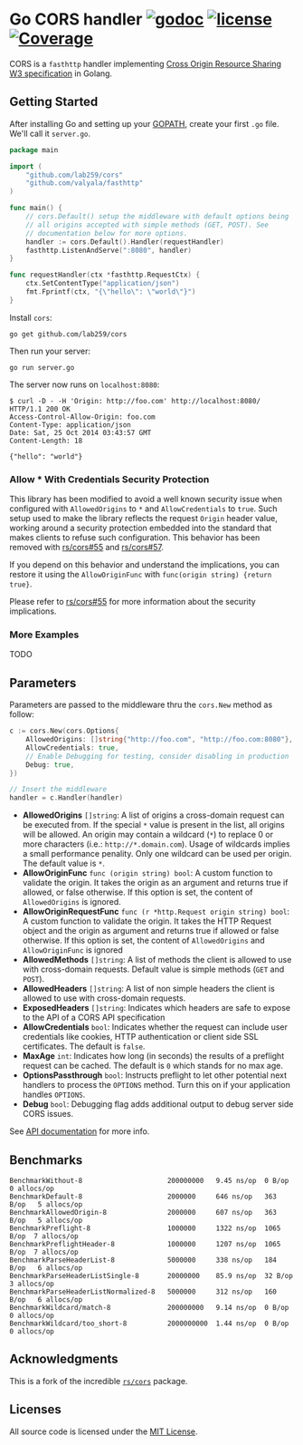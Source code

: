 # Go CORS handler [![godoc](http://img.shields.io/badge/godoc-reference-blue.svg?style=flat)](https://godoc.org/github.com/lab259/cors) [![license](http://img.shields.io/badge/license-MIT-red.svg?style=flat)](https://raw.githubusercontent.com/lab259/cors/master/LICENSE) [![Coverage](http://gocover.io/_badge/github.com/lab259/cors)](http://gocover.io/github.com/lab259/cors)

CORS is a `fasthttp` handler implementing [Cross Origin Resource Sharing W3 specification](http://www.w3.org/TR/cors/) in Golang.

## Getting Started

After installing Go and setting up your [GOPATH](http://golang.org/doc/code.html#GOPATH), create your first `.go` file. We'll call it `server.go`.

```go
package main

import (
    "github.com/lab259/cors"
    "github.com/valyala/fasthttp"
)

func main() {
    // cors.Default() setup the middleware with default options being
    // all origins accepted with simple methods (GET, POST). See
    // documentation below for more options.
    handler := cors.Default().Handler(requestHandler)
    fasthttp.ListenAndServe(":8080", handler)
}

func requestHandler(ctx *fasthttp.RequestCtx) {
    ctx.SetContentType("application/json")
    fmt.Fprintf(ctx, "{\"hello\": \"world\"}")
}
```

Install `cors`:

    go get github.com/lab259/cors

Then run your server:

    go run server.go

The server now runs on `localhost:8080`:

    $ curl -D - -H 'Origin: http://foo.com' http://localhost:8080/
    HTTP/1.1 200 OK
    Access-Control-Allow-Origin: foo.com
    Content-Type: application/json
    Date: Sat, 25 Oct 2014 03:43:57 GMT
    Content-Length: 18

    {"hello": "world"}

### Allow \* With Credentials Security Protection

This library has been modified to avoid a well known security issue when configured with `AllowedOrigins` to `*` and `AllowCredentials` to `true`. Such setup used to make the library reflects the request `Origin` header value, working around a security protection embedded into the standard that makes clients to refuse such configuration. This behavior has been removed with [rs/cors#55](https://github.com/rs/cors/issues/55) and [rs/cors#57](https://github.com/rs/cors/issues/57).

If you depend on this behavior and understand the implications, you can restore it using the `AllowOriginFunc` with `func(origin string) {return true}`.

Please refer to [rs/cors#55](https://github.com/rs/cors/issues/55) for more information about the security implications.

### More Examples

TODO

## Parameters

Parameters are passed to the middleware thru the `cors.New` method as follow:

```go
c := cors.New(cors.Options{
    AllowedOrigins: []string{"http://foo.com", "http://foo.com:8080"},
    AllowCredentials: true,
    // Enable Debugging for testing, consider disabling in production
    Debug: true,
})

// Insert the middleware
handler = c.Handler(handler)
```

- **AllowedOrigins** `[]string`: A list of origins a cross-domain request can be executed from. If the special `*` value is present in the list, all origins will be allowed. An origin may contain a wildcard (`*`) to replace 0 or more characters (i.e.: `http://*.domain.com`). Usage of wildcards implies a small performance penality. Only one wildcard can be used per origin. The default value is `*`.
- **AllowOriginFunc** `func (origin string) bool`: A custom function to validate the origin. It takes the origin as an argument and returns true if allowed, or false otherwise. If this option is set, the content of `AllowedOrigins` is ignored.
- **AllowOriginRequestFunc** `func (r *http.Request origin string) bool`: A custom function to validate the origin. It takes the HTTP Request object and the origin as argument and returns true if allowed or false otherwise. If this option is set, the content of `AllowedOrigins` and `AllowOriginFunc` is ignored
- **AllowedMethods** `[]string`: A list of methods the client is allowed to use with cross-domain requests. Default value is simple methods (`GET` and `POST`).
- **AllowedHeaders** `[]string`: A list of non simple headers the client is allowed to use with cross-domain requests.
- **ExposedHeaders** `[]string`: Indicates which headers are safe to expose to the API of a CORS API specification
- **AllowCredentials** `bool`: Indicates whether the request can include user credentials like cookies, HTTP authentication or client side SSL certificates. The default is `false`.
- **MaxAge** `int`: Indicates how long (in seconds) the results of a preflight request can be cached. The default is `0` which stands for no max age.
- **OptionsPassthrough** `bool`: Instructs preflight to let other potential next handlers to process the `OPTIONS` method. Turn this on if your application handles `OPTIONS`.
- **Debug** `bool`: Debugging flag adds additional output to debug server side CORS issues.

See [API documentation](http://godoc.org/github.com/lab259/cors) for more info.

## Benchmarks

    BenchmarkWithout-8                     200000000   9.45 ns/op  0 B/op     0 allocs/op
    BenchmarkDefault-8                     2000000     646 ns/op   363 B/op   5 allocs/op
    BenchmarkAllowedOrigin-8               2000000     607 ns/op   363 B/op   5 allocs/op
    BenchmarkPreflight-8                   1000000     1322 ns/op  1065 B/op  7 allocs/op
    BenchmarkPreflightHeader-8             1000000     1207 ns/op  1065 B/op  7 allocs/op
    BenchmarkParseHeaderList-8             5000000     338 ns/op   184 B/op   6 allocs/op
    BenchmarkParseHeaderListSingle-8       20000000    85.9 ns/op  32 B/op    3 allocs/op
    BenchmarkParseHeaderListNormalized-8   5000000     312 ns/op   160 B/op   6 allocs/op
    BenchmarkWildcard/match-8              200000000   9.14 ns/op  0 B/op     0 allocs/op
    BenchmarkWildcard/too_short-8          2000000000  1.44 ns/op  0 B/op     0 allocs/op

## Acknowledgments

This is a fork of the incredible [`rs/cors`](https://github.com/rs/cors) package.

## Licenses

All source code is licensed under the [MIT License](https://raw.github.com/lab259/cors/master/LICENSE).
